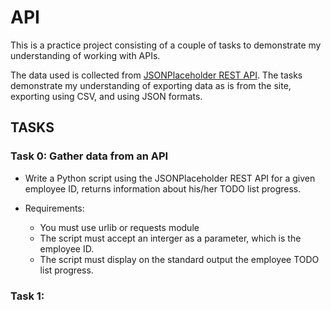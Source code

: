 # API

This is a practice project consisting of a couple of tasks to demonstrate my understanding of working with APIs.

The data used is collected from [JSONPlaceholder REST API](https://jsonplaceholder.typicode.com/). 
The tasks demonstrate my understanding of exporting data as is from the site, exporting using CSV, and using JSON formats.

## TASKS
### Task 0: Gather data from an API
  * Write a Python script using the JSONPlaceholder REST API for a given employee ID, returns information about his/her TODO list progress.

  * Requirements:
      * You must use urlib or requests module
      * The script must accept an interger as a parameter, which is the employee ID.
      * The script must display on the standard output the employee TODO list progress.

### Task 1: 
